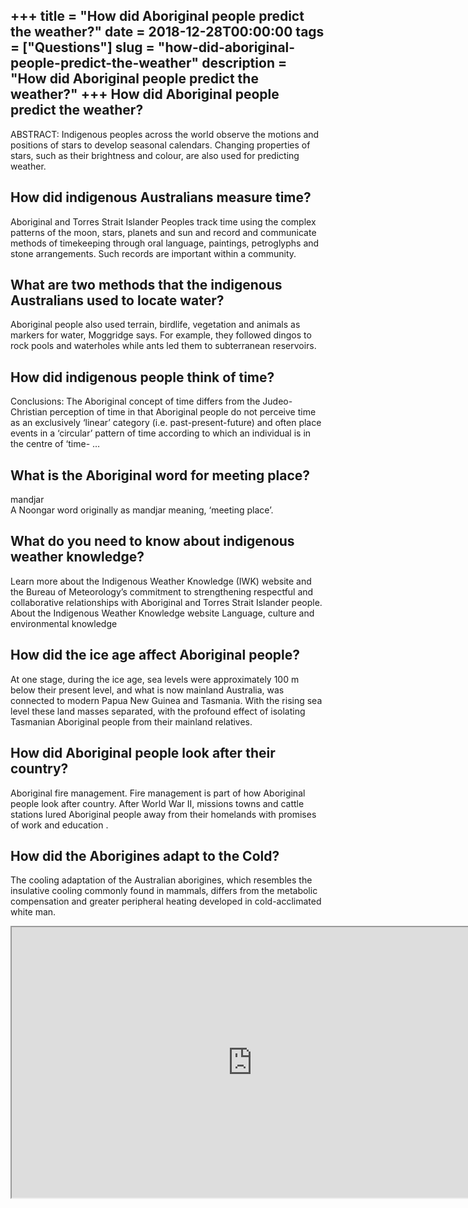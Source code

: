 +++
title = "How did Aboriginal people predict the weather?"
date = 2018-12-28T00:00:00
tags = ["Questions"]
slug = "how-did-aboriginal-people-predict-the-weather"
description = "How did Aboriginal people predict the weather?"
+++
How did Aboriginal people predict the weather?
----------------------------------------------

ABSTRACT: Indigenous peoples across the world observe the motions and positions of stars to develop seasonal calendars. Changing properties of stars, such as their brightness and colour, are also used for predicting weather.

How did indigenous Australians measure time?
--------------------------------------------

Aboriginal and Torres Strait Islander Peoples track time using the complex patterns of the moon, stars, planets and sun and record and communicate methods of timekeeping through oral language, paintings, petroglyphs and stone arrangements. Such records are important within a community.

What are two methods that the indigenous Australians used to locate water?
--------------------------------------------------------------------------

Aboriginal people also used terrain, birdlife, vegetation and animals as markers for water, Moggridge says. For example, they followed dingos to rock pools and waterholes while ants led them to subterranean reservoirs.

How did indigenous people think of time?
----------------------------------------

Conclusions: The Aboriginal concept of time differs from the Judeo-Christian perception of time in that Aboriginal people do not perceive time as an exclusively ‘linear’ category (i.e. past-present-future) and often place events in a ‘circular’ pattern of time according to which an individual is in the centre of ‘time- …

What is the Aboriginal word for meeting place?
----------------------------------------------

mandjar  
A Noongar word originally as mandjar meaning, ‘meeting place’.

What do you need to know about indigenous weather knowledge?
------------------------------------------------------------

Learn more about the Indigenous Weather Knowledge (IWK) website and the Bureau of Meteorology’s commitment to strengthening respectful and collaborative relationships with Aboriginal and Torres Strait Islander people. About the Indigenous Weather Knowledge website Language, culture and environmental knowledge

How did the ice age affect Aboriginal people?
---------------------------------------------

At one stage, during the ice age, sea levels were approximately 100 m below their present level, and what is now mainland Australia, was connected to modern Papua New Guinea and Tasmania. With the rising sea level these land masses separated, with the profound effect of isolating Tasmanian Aboriginal people from their mainland relatives.

How did Aboriginal people look after their country?
---------------------------------------------------

Aboriginal fire management. Fire management is part of how Aboriginal people look after country. After World War II, missions towns and cattle stations lured Aboriginal people away from their homelands with promises of work and education .

How did the Aborigines adapt to the Cold?
-----------------------------------------

The cooling adaptation of the Australian aborigines, which resembles the insulative cooling commonly found in mammals, differs from the metabolic compensation and greater peripheral heating developed in cold-acclimated white man.

<iframe allow="accelerometer; autoplay; clipboard-write; encrypted-media; gyroscope; picture-in-picture" allowfullscreen="" class="__youtube_prefs__  epyt-is-override  no-lazyload" data-no-lazy="1" data-origheight="433" data-origwidth="770" data-skipgform_ajax_framebjll="" height="433" id="_ytid_27331" loading="lazy" src="https://www.youtube.com/embed/IuDuKOSQXgk?enablejsapi=1&autoplay=0&cc_load_policy=0&cc_lang_pref=&iv_load_policy=1&loop=0&modestbranding=0&rel=1&fs=1&playsinline=0&autohide=2&theme=dark&color=red&controls=1&" title="YouTube player" width="770"></iframe>